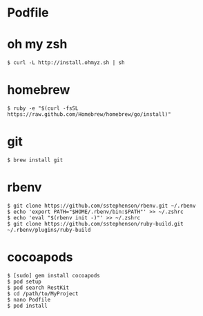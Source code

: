 Podfile
=======

oh my zsh
===

	$ curl -L http://install.ohmyz.sh | sh

homebrew
===

	$ ruby -e "$(curl -fsSL https://raw.github.com/Homebrew/homebrew/go/install)"

git
===

	$ brew install git

rbenv
===

	$ git clone https://github.com/sstephenson/rbenv.git ~/.rbenv
	$ echo 'export PATH="$HOME/.rbenv/bin:$PATH"' >> ~/.zshrc
	$ echo 'eval "$(rbenv init -)"' >> ~/.zshrc
	$ git clone https://github.com/sstephenson/ruby-build.git ~/.rbenv/plugins/ruby-build

cocoapods
===

	$ [sudo] gem install cocoapods
	$ pod setup
	$ pod search RestKit
	$ cd /path/to/MyProject
	$ nano Podfile
	$ pod install
